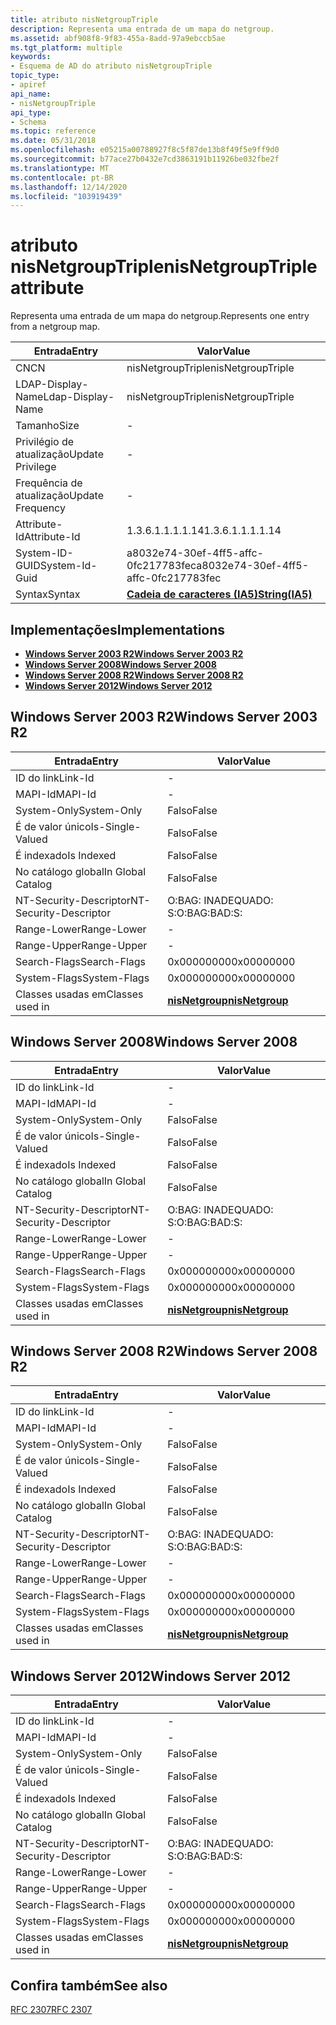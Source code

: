 ```yaml
---
title: atributo nisNetgroupTriple
description: Representa uma entrada de um mapa do netgroup.
ms.assetid: abf908f8-9f83-455a-8add-97a9ebccb5ae
ms.tgt_platform: multiple
keywords:
- Esquema de AD do atributo nisNetgroupTriple
topic_type:
- apiref
api_name:
- nisNetgroupTriple
api_type:
- Schema
ms.topic: reference
ms.date: 05/31/2018
ms.openlocfilehash: e05215a00788927f8c5f87de13b8f49f5e9ff9d0
ms.sourcegitcommit: b77ace27b0432e7cd3863191b11926be032fbe2f
ms.translationtype: MT
ms.contentlocale: pt-BR
ms.lasthandoff: 12/14/2020
ms.locfileid: "103919439"
---
```

# <a name="nisnetgrouptriple-attribute"></a><span data-ttu-id="90029-104">atributo nisNetgroupTriple</span><span class="sxs-lookup"><span data-stu-id="90029-104">nisNetgroupTriple attribute</span></span>

<span data-ttu-id="90029-105">Representa uma entrada de um mapa do netgroup.</span><span class="sxs-lookup"><span data-stu-id="90029-105">Represents one entry from a netgroup map.</span></span>



| <span data-ttu-id="90029-106">Entrada</span><span class="sxs-lookup"><span data-stu-id="90029-106">Entry</span></span> | <span data-ttu-id="90029-107">Valor</span><span class="sxs-lookup"><span data-stu-id="90029-107">Value</span></span> |
|-------------------|--------------------------------------|
| <span data-ttu-id="90029-108">CN</span><span class="sxs-lookup"><span data-stu-id="90029-108">CN</span></span>                | <span data-ttu-id="90029-109">nisNetgroupTriple</span><span class="sxs-lookup"><span data-stu-id="90029-109">nisNetgroupTriple</span></span>                    |
| <span data-ttu-id="90029-110">LDAP-Display-Name</span><span class="sxs-lookup"><span data-stu-id="90029-110">Ldap-Display-Name</span></span> | <span data-ttu-id="90029-111">nisNetgroupTriple</span><span class="sxs-lookup"><span data-stu-id="90029-111">nisNetgroupTriple</span></span>                    |
| <span data-ttu-id="90029-112">Tamanho</span><span class="sxs-lookup"><span data-stu-id="90029-112">Size</span></span>              | \-                                   |
| <span data-ttu-id="90029-113">Privilégio de atualização</span><span class="sxs-lookup"><span data-stu-id="90029-113">Update Privilege</span></span>  | \-                                   |
| <span data-ttu-id="90029-114">Frequência de atualização</span><span class="sxs-lookup"><span data-stu-id="90029-114">Update Frequency</span></span>  | \-                                   |
| <span data-ttu-id="90029-115">Attribute-Id</span><span class="sxs-lookup"><span data-stu-id="90029-115">Attribute-Id</span></span>      | <span data-ttu-id="90029-116">1.3.6.1.1.1.1.14</span><span class="sxs-lookup"><span data-stu-id="90029-116">1.3.6.1.1.1.1.14</span></span>                     |
| <span data-ttu-id="90029-117">System-ID-GUID</span><span class="sxs-lookup"><span data-stu-id="90029-117">System-Id-Guid</span></span>    | <span data-ttu-id="90029-118">a8032e74-30ef-4ff5-affc-0fc217783fec</span><span class="sxs-lookup"><span data-stu-id="90029-118">a8032e74-30ef-4ff5-affc-0fc217783fec</span></span> |
| <span data-ttu-id="90029-119">Syntax</span><span class="sxs-lookup"><span data-stu-id="90029-119">Syntax</span></span>            | [<span data-ttu-id="90029-120">**Cadeia de caracteres (IA5)**</span><span class="sxs-lookup"><span data-stu-id="90029-120">**String(IA5)**</span></span>](s-string-ia5.md)  |



## <a name="implementations"></a><span data-ttu-id="90029-121">Implementações</span><span class="sxs-lookup"><span data-stu-id="90029-121">Implementations</span></span>

-   [<span data-ttu-id="90029-122">**Windows Server 2003 R2**</span><span class="sxs-lookup"><span data-stu-id="90029-122">**Windows Server 2003 R2**</span></span>](#windows-server-2003-r2)
-   [<span data-ttu-id="90029-123">**Windows Server 2008**</span><span class="sxs-lookup"><span data-stu-id="90029-123">**Windows Server 2008**</span></span>](#windows-server-2008)
-   [<span data-ttu-id="90029-124">**Windows Server 2008 R2**</span><span class="sxs-lookup"><span data-stu-id="90029-124">**Windows Server 2008 R2**</span></span>](#windows-server-2008-r2)
-   [<span data-ttu-id="90029-125">**Windows Server 2012**</span><span class="sxs-lookup"><span data-stu-id="90029-125">**Windows Server 2012**</span></span>](#windows-server-2012)

## <a name="windows-server-2003-r2"></a><span data-ttu-id="90029-126">Windows Server 2003 R2</span><span class="sxs-lookup"><span data-stu-id="90029-126">Windows Server 2003 R2</span></span>



| <span data-ttu-id="90029-127">Entrada</span><span class="sxs-lookup"><span data-stu-id="90029-127">Entry</span></span> | <span data-ttu-id="90029-128">Valor</span><span class="sxs-lookup"><span data-stu-id="90029-128">Value</span></span> |
|------------------------|-------------------------------------------------|
| <span data-ttu-id="90029-129">ID do link</span><span class="sxs-lookup"><span data-stu-id="90029-129">Link-Id</span></span>                | \-                                              |
| <span data-ttu-id="90029-130">MAPI-Id</span><span class="sxs-lookup"><span data-stu-id="90029-130">MAPI-Id</span></span>                | \-                                              |
| <span data-ttu-id="90029-131">System-Only</span><span class="sxs-lookup"><span data-stu-id="90029-131">System-Only</span></span>            | <span data-ttu-id="90029-132">Falso</span><span class="sxs-lookup"><span data-stu-id="90029-132">False</span></span>                                           |
| <span data-ttu-id="90029-133">É de valor único</span><span class="sxs-lookup"><span data-stu-id="90029-133">Is-Single-Valued</span></span>       | <span data-ttu-id="90029-134">Falso</span><span class="sxs-lookup"><span data-stu-id="90029-134">False</span></span>                                           |
| <span data-ttu-id="90029-135">É indexado</span><span class="sxs-lookup"><span data-stu-id="90029-135">Is Indexed</span></span>             | <span data-ttu-id="90029-136">Falso</span><span class="sxs-lookup"><span data-stu-id="90029-136">False</span></span>                                           |
| <span data-ttu-id="90029-137">No catálogo global</span><span class="sxs-lookup"><span data-stu-id="90029-137">In Global Catalog</span></span>      | <span data-ttu-id="90029-138">Falso</span><span class="sxs-lookup"><span data-stu-id="90029-138">False</span></span>                                           |
| <span data-ttu-id="90029-139">NT-Security-Descriptor</span><span class="sxs-lookup"><span data-stu-id="90029-139">NT-Security-Descriptor</span></span> | <span data-ttu-id="90029-140">O:BAG: INADEQUADO: S:</span><span class="sxs-lookup"><span data-stu-id="90029-140">O:BAG:BAD:S:</span></span>                                    |
| <span data-ttu-id="90029-141">Range-Lower</span><span class="sxs-lookup"><span data-stu-id="90029-141">Range-Lower</span></span>            | \-                                              |
| <span data-ttu-id="90029-142">Range-Upper</span><span class="sxs-lookup"><span data-stu-id="90029-142">Range-Upper</span></span>            | \-                                              |
| <span data-ttu-id="90029-143">Search-Flags</span><span class="sxs-lookup"><span data-stu-id="90029-143">Search-Flags</span></span>           | <span data-ttu-id="90029-144">0x00000000</span><span class="sxs-lookup"><span data-stu-id="90029-144">0x00000000</span></span>                                      |
| <span data-ttu-id="90029-145">System-Flags</span><span class="sxs-lookup"><span data-stu-id="90029-145">System-Flags</span></span>           | <span data-ttu-id="90029-146">0x00000000</span><span class="sxs-lookup"><span data-stu-id="90029-146">0x00000000</span></span>                                      |
| <span data-ttu-id="90029-147">Classes usadas em</span><span class="sxs-lookup"><span data-stu-id="90029-147">Classes used in</span></span>        | [<span data-ttu-id="90029-148">**nisNetgroup**</span><span class="sxs-lookup"><span data-stu-id="90029-148">**nisNetgroup**</span></span>](c-nisnetgroup.md)<br/> |



## <a name="windows-server-2008"></a><span data-ttu-id="90029-149">Windows Server 2008</span><span class="sxs-lookup"><span data-stu-id="90029-149">Windows Server 2008</span></span>



| <span data-ttu-id="90029-150">Entrada</span><span class="sxs-lookup"><span data-stu-id="90029-150">Entry</span></span> | <span data-ttu-id="90029-151">Valor</span><span class="sxs-lookup"><span data-stu-id="90029-151">Value</span></span> |
|------------------------|-------------------------------------------------|
| <span data-ttu-id="90029-152">ID do link</span><span class="sxs-lookup"><span data-stu-id="90029-152">Link-Id</span></span>                | \-                                              |
| <span data-ttu-id="90029-153">MAPI-Id</span><span class="sxs-lookup"><span data-stu-id="90029-153">MAPI-Id</span></span>                | \-                                              |
| <span data-ttu-id="90029-154">System-Only</span><span class="sxs-lookup"><span data-stu-id="90029-154">System-Only</span></span>            | <span data-ttu-id="90029-155">Falso</span><span class="sxs-lookup"><span data-stu-id="90029-155">False</span></span>                                           |
| <span data-ttu-id="90029-156">É de valor único</span><span class="sxs-lookup"><span data-stu-id="90029-156">Is-Single-Valued</span></span>       | <span data-ttu-id="90029-157">Falso</span><span class="sxs-lookup"><span data-stu-id="90029-157">False</span></span>                                           |
| <span data-ttu-id="90029-158">É indexado</span><span class="sxs-lookup"><span data-stu-id="90029-158">Is Indexed</span></span>             | <span data-ttu-id="90029-159">Falso</span><span class="sxs-lookup"><span data-stu-id="90029-159">False</span></span>                                           |
| <span data-ttu-id="90029-160">No catálogo global</span><span class="sxs-lookup"><span data-stu-id="90029-160">In Global Catalog</span></span>      | <span data-ttu-id="90029-161">Falso</span><span class="sxs-lookup"><span data-stu-id="90029-161">False</span></span>                                           |
| <span data-ttu-id="90029-162">NT-Security-Descriptor</span><span class="sxs-lookup"><span data-stu-id="90029-162">NT-Security-Descriptor</span></span> | <span data-ttu-id="90029-163">O:BAG: INADEQUADO: S:</span><span class="sxs-lookup"><span data-stu-id="90029-163">O:BAG:BAD:S:</span></span>                                    |
| <span data-ttu-id="90029-164">Range-Lower</span><span class="sxs-lookup"><span data-stu-id="90029-164">Range-Lower</span></span>            | \-                                              |
| <span data-ttu-id="90029-165">Range-Upper</span><span class="sxs-lookup"><span data-stu-id="90029-165">Range-Upper</span></span>            | \-                                              |
| <span data-ttu-id="90029-166">Search-Flags</span><span class="sxs-lookup"><span data-stu-id="90029-166">Search-Flags</span></span>           | <span data-ttu-id="90029-167">0x00000000</span><span class="sxs-lookup"><span data-stu-id="90029-167">0x00000000</span></span>                                      |
| <span data-ttu-id="90029-168">System-Flags</span><span class="sxs-lookup"><span data-stu-id="90029-168">System-Flags</span></span>           | <span data-ttu-id="90029-169">0x00000000</span><span class="sxs-lookup"><span data-stu-id="90029-169">0x00000000</span></span>                                      |
| <span data-ttu-id="90029-170">Classes usadas em</span><span class="sxs-lookup"><span data-stu-id="90029-170">Classes used in</span></span>        | [<span data-ttu-id="90029-171">**nisNetgroup**</span><span class="sxs-lookup"><span data-stu-id="90029-171">**nisNetgroup**</span></span>](c-nisnetgroup.md)<br/> |



## <a name="windows-server-2008-r2"></a><span data-ttu-id="90029-172">Windows Server 2008 R2</span><span class="sxs-lookup"><span data-stu-id="90029-172">Windows Server 2008 R2</span></span>



| <span data-ttu-id="90029-173">Entrada</span><span class="sxs-lookup"><span data-stu-id="90029-173">Entry</span></span> | <span data-ttu-id="90029-174">Valor</span><span class="sxs-lookup"><span data-stu-id="90029-174">Value</span></span> |
|------------------------|-------------------------------------------------|
| <span data-ttu-id="90029-175">ID do link</span><span class="sxs-lookup"><span data-stu-id="90029-175">Link-Id</span></span>                | \-                                              |
| <span data-ttu-id="90029-176">MAPI-Id</span><span class="sxs-lookup"><span data-stu-id="90029-176">MAPI-Id</span></span>                | \-                                              |
| <span data-ttu-id="90029-177">System-Only</span><span class="sxs-lookup"><span data-stu-id="90029-177">System-Only</span></span>            | <span data-ttu-id="90029-178">Falso</span><span class="sxs-lookup"><span data-stu-id="90029-178">False</span></span>                                           |
| <span data-ttu-id="90029-179">É de valor único</span><span class="sxs-lookup"><span data-stu-id="90029-179">Is-Single-Valued</span></span>       | <span data-ttu-id="90029-180">Falso</span><span class="sxs-lookup"><span data-stu-id="90029-180">False</span></span>                                           |
| <span data-ttu-id="90029-181">É indexado</span><span class="sxs-lookup"><span data-stu-id="90029-181">Is Indexed</span></span>             | <span data-ttu-id="90029-182">Falso</span><span class="sxs-lookup"><span data-stu-id="90029-182">False</span></span>                                           |
| <span data-ttu-id="90029-183">No catálogo global</span><span class="sxs-lookup"><span data-stu-id="90029-183">In Global Catalog</span></span>      | <span data-ttu-id="90029-184">Falso</span><span class="sxs-lookup"><span data-stu-id="90029-184">False</span></span>                                           |
| <span data-ttu-id="90029-185">NT-Security-Descriptor</span><span class="sxs-lookup"><span data-stu-id="90029-185">NT-Security-Descriptor</span></span> | <span data-ttu-id="90029-186">O:BAG: INADEQUADO: S:</span><span class="sxs-lookup"><span data-stu-id="90029-186">O:BAG:BAD:S:</span></span>                                    |
| <span data-ttu-id="90029-187">Range-Lower</span><span class="sxs-lookup"><span data-stu-id="90029-187">Range-Lower</span></span>            | \-                                              |
| <span data-ttu-id="90029-188">Range-Upper</span><span class="sxs-lookup"><span data-stu-id="90029-188">Range-Upper</span></span>            | \-                                              |
| <span data-ttu-id="90029-189">Search-Flags</span><span class="sxs-lookup"><span data-stu-id="90029-189">Search-Flags</span></span>           | <span data-ttu-id="90029-190">0x00000000</span><span class="sxs-lookup"><span data-stu-id="90029-190">0x00000000</span></span>                                      |
| <span data-ttu-id="90029-191">System-Flags</span><span class="sxs-lookup"><span data-stu-id="90029-191">System-Flags</span></span>           | <span data-ttu-id="90029-192">0x00000000</span><span class="sxs-lookup"><span data-stu-id="90029-192">0x00000000</span></span>                                      |
| <span data-ttu-id="90029-193">Classes usadas em</span><span class="sxs-lookup"><span data-stu-id="90029-193">Classes used in</span></span>        | [<span data-ttu-id="90029-194">**nisNetgroup**</span><span class="sxs-lookup"><span data-stu-id="90029-194">**nisNetgroup**</span></span>](c-nisnetgroup.md)<br/> |



## <a name="windows-server-2012"></a><span data-ttu-id="90029-195">Windows Server 2012</span><span class="sxs-lookup"><span data-stu-id="90029-195">Windows Server 2012</span></span>



| <span data-ttu-id="90029-196">Entrada</span><span class="sxs-lookup"><span data-stu-id="90029-196">Entry</span></span> | <span data-ttu-id="90029-197">Valor</span><span class="sxs-lookup"><span data-stu-id="90029-197">Value</span></span> |
|------------------------|-------------------------------------------------|
| <span data-ttu-id="90029-198">ID do link</span><span class="sxs-lookup"><span data-stu-id="90029-198">Link-Id</span></span>                | \-                                              |
| <span data-ttu-id="90029-199">MAPI-Id</span><span class="sxs-lookup"><span data-stu-id="90029-199">MAPI-Id</span></span>                | \-                                              |
| <span data-ttu-id="90029-200">System-Only</span><span class="sxs-lookup"><span data-stu-id="90029-200">System-Only</span></span>            | <span data-ttu-id="90029-201">Falso</span><span class="sxs-lookup"><span data-stu-id="90029-201">False</span></span>                                           |
| <span data-ttu-id="90029-202">É de valor único</span><span class="sxs-lookup"><span data-stu-id="90029-202">Is-Single-Valued</span></span>       | <span data-ttu-id="90029-203">Falso</span><span class="sxs-lookup"><span data-stu-id="90029-203">False</span></span>                                           |
| <span data-ttu-id="90029-204">É indexado</span><span class="sxs-lookup"><span data-stu-id="90029-204">Is Indexed</span></span>             | <span data-ttu-id="90029-205">Falso</span><span class="sxs-lookup"><span data-stu-id="90029-205">False</span></span>                                           |
| <span data-ttu-id="90029-206">No catálogo global</span><span class="sxs-lookup"><span data-stu-id="90029-206">In Global Catalog</span></span>      | <span data-ttu-id="90029-207">Falso</span><span class="sxs-lookup"><span data-stu-id="90029-207">False</span></span>                                           |
| <span data-ttu-id="90029-208">NT-Security-Descriptor</span><span class="sxs-lookup"><span data-stu-id="90029-208">NT-Security-Descriptor</span></span> | <span data-ttu-id="90029-209">O:BAG: INADEQUADO: S:</span><span class="sxs-lookup"><span data-stu-id="90029-209">O:BAG:BAD:S:</span></span>                                    |
| <span data-ttu-id="90029-210">Range-Lower</span><span class="sxs-lookup"><span data-stu-id="90029-210">Range-Lower</span></span>            | \-                                              |
| <span data-ttu-id="90029-211">Range-Upper</span><span class="sxs-lookup"><span data-stu-id="90029-211">Range-Upper</span></span>            | \-                                              |
| <span data-ttu-id="90029-212">Search-Flags</span><span class="sxs-lookup"><span data-stu-id="90029-212">Search-Flags</span></span>           | <span data-ttu-id="90029-213">0x00000000</span><span class="sxs-lookup"><span data-stu-id="90029-213">0x00000000</span></span>                                      |
| <span data-ttu-id="90029-214">System-Flags</span><span class="sxs-lookup"><span data-stu-id="90029-214">System-Flags</span></span>           | <span data-ttu-id="90029-215">0x00000000</span><span class="sxs-lookup"><span data-stu-id="90029-215">0x00000000</span></span>                                      |
| <span data-ttu-id="90029-216">Classes usadas em</span><span class="sxs-lookup"><span data-stu-id="90029-216">Classes used in</span></span>        | [<span data-ttu-id="90029-217">**nisNetgroup**</span><span class="sxs-lookup"><span data-stu-id="90029-217">**nisNetgroup**</span></span>](c-nisnetgroup.md)<br/> |



## <a name="see-also"></a><span data-ttu-id="90029-218">Confira também</span><span class="sxs-lookup"><span data-stu-id="90029-218">See also</span></span>

<dl> <dt>

[<span data-ttu-id="90029-219">RFC 2307</span><span class="sxs-lookup"><span data-stu-id="90029-219">RFC 2307</span></span>](https://www.ietf.org/rfc/rfc2307.txt)
</dt> </dl>

 

 





